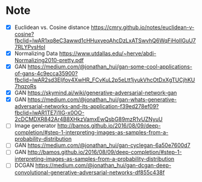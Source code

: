 # Note

- [x] Euclidean vs. Cosine distance https://cmry.github.io/notes/euclidean-v-cosine?fbclid=IwAR1xq8eC3awwd1cHHuxyeoAhcDzLxATSwvhQ6WqFiHolIGuU77RLYPvsHoI
- [x] Normalizing Data https://www.utdallas.edu/~herve/abdi-Normalizing2010-pretty.pdf
- [x] GAN https://medium.com/@jonathan_hui/gan-some-cool-applications-of-gans-4c9ecca35900?fbclid=IwAR2sd3Eljfov4XwHR_FCvKuL2p5eLtt1jyukVhcOtDxXgTUCjhKU7hqzoRs
- [x] GAN https://skymind.ai/wiki/generative-adversarial-network-gan
- [x] GAN https://medium.com/@jonathan_hui/gan-whats-generative-adversarial-networks-and-its-application-f39ed278ef09?fbclid=IwAR1TE7j1IG-x0OO-2cDCMDXR842Ar4B8XHkzVamxEwQsbG89mzR1vUZNyuU
- [ ] Image generator http://bamos.github.io/2016/08/09/deep-completion/#step-1-interpreting-images-as-samples-from-a-probability-distribution
- [ ] GAN https://medium.com/@jonathan_hui/gan-cyclegan-6a50e7600d7
- [ ] GAN http://bamos.github.io/2016/08/09/deep-completion/#step-1-interpreting-images-as-samples-from-a-probability-distribution
- [ ] DCGAN https://medium.com/@jonathan_hui/gan-dcgan-deep-convolutional-generative-adversarial-networks-df855c438f
